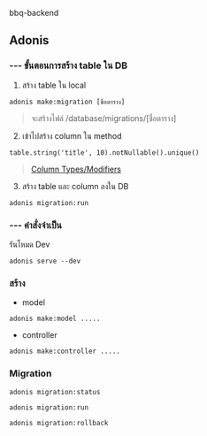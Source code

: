 bbq-backend
## Adonis
### --- ขั้นตอนการสร้าง table ใน DB
1. สร้าง table ใน local
```
adonis make:migration [ชื่อตาราง]
```
> จะสร้างไฟล์ /database/migrations/[ชื่อตาราง]

2. เข้าไปสร้าง column ใน method 
```
table.string('title', 10).notNullable().unique()
```
> [Column Types/Modifiers](https://adonisjs.com/docs/4.1/migrations#_column_typesmodifiers)
3. สร้าง table และ column ลงใน DB
```
adonis migration:run
```
### --- คำสั่งจำเป็น
รันโหมด Dev
```
adonis serve --dev
```
### สร้าง
- model
```
adonis make:model .....
```
- controller
```
adonis make:controller .....
```
### Migration

```
adonis migration:status
```
```
adonis migration:run
```
```
adonis migration:rollback
```


